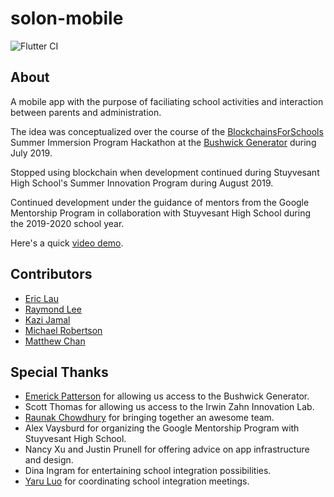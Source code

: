 # solon-mobile

![Flutter CI](https://github.com/SolonEDU/solon-mobile/workflows/Flutter%20CI/badge.svg)

## About

A mobile app with the purpose of faciliating school activities and interaction between parents and administration. 

The idea was conceptualized over the course of the [BlockchainsForSchools](https://blockchainsforschools.org/) Summer Immersion Program Hackathon at the [Bushwick Generator](https://www.thebushwickgenerator.com/) during July 2019.

Stopped using blockchain when development continued during Stuyvesant High School's Summer Innovation Program during August 2019.

Continued development under the guidance of mentors from the Google Mentorship Program in collaboration with Stuyvesant High School during the 2019-2020 school year.

Here's a quick [video demo](https://www.youtube.com/watch?v=BqlMdw6bGE0).

## Contributors

- [Eric Lau](https://github.com/ericlau00)
- [Raymond Lee](https://github.com/raymondlee00)
- [Kazi Jamal](https://github.com/kazijamal)
- [Michael Robertson](https://github.com/MichaelRobertson479)
- [Matthew Chan](https://github.com/MattChann)

## Special Thanks

- [Emerick Patterson](https://www.emerickpatterson.com/) for allowing us access to the Bushwick Generator.
- Scott Thomas for allowing us access to the Irwin Zahn Innovation Lab.
- [Raunak Chowdhury](https://github.com/raunakchowdhury) for bringing together an awesome team.
- Alex Vaysburd for organizing the Google Mentorship Program with Stuyvesant High School. 
- Nancy Xu and Justin Prunell for offering advice on app infrastructure and design.
- Dina Ingram for entertaining school integration possibilities.
- [Yaru Luo](https://github.com/yaruluo) for coordinating school integration meetings.
